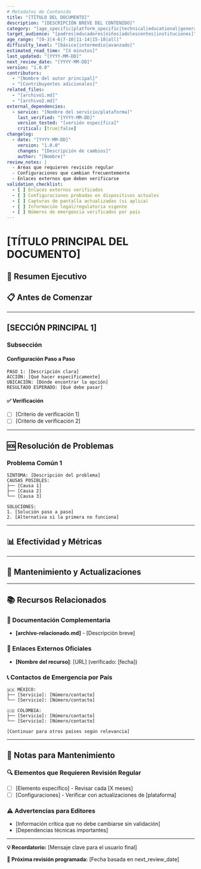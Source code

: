 ```yaml
---
# Metadatos de Contenido
title: "[TÍTULO DEL DOCUMENTO]"
description: "[DESCRIPCIÓN BREVE DEL CONTENIDO]"
category: "[age_specific|platform_specific|technical|educational|general]"
target_audience: "[padres|educadores|niños|adolescentes|instituciones]"
age_range: "[0-3|4-6|7-10|11-14|15-18|all]"
difficulty_level: "[básico|intermedio|avanzado]"
estimated_read_time: "[X minutos]"
last_updated: "[YYYY-MM-DD]"
next_review_date: "[YYYY-MM-DD]"
version: "1.0.0"
contributors: 
  - "[Nombre del autor principal]"
  - "[Contribuyentes adicionales]"
related_files:
  - "[archivo1.md]"
  - "[archivo2.md]"
external_dependencies:
  - service: "[Nombre del servicio/plataforma]"
    last_verified: "[YYYY-MM-DD]"
    version_tested: "[versión específica]"
    critical: [true|false]
changelog:
  - date: "[YYYY-MM-DD]"
    version: "1.0.0"
    changes: "[Descripción de cambios]"
    author: "[Nombre]"
review_notes: |
  - Areas que requieren revisión regular
  - Configuraciones que cambian frecuentemente
  - Enlaces externos que deben verificarse
validation_checklist:
  - [ ] Enlaces externos verificados
  - [ ] Configuraciones probadas en dispositivos actuales
  - [ ] Capturas de pantalla actualizadas (si aplica)
  - [ ] Información legal/regulatoria vigente
  - [ ] Números de emergencia verificados por país
---
```


# [TÍTULO PRINCIPAL DEL DOCUMENTO]

## 🎯 Resumen Ejecutivo
<!-- Descripción de 2-3 líneas sobre qué resuelve este documento -->

## 📋 Antes de Comenzar
<!-- Prerequisitos, herramientas necesarias, tiempo estimado -->

---

## [SECCIÓN PRINCIPAL 1]

### Subsección
<!-- Contenido con formato consistente -->

#### Configuración Paso a Paso
```
PASO 1: [Descripción clara]
ACCIÓN: [Qué hacer específicamente]
UBICACIÓN: [Dónde encontrar la opción]
RESULTADO ESPERADO: [Qué debe pasar]
```

#### ✅ Verificación
- [ ] [Criterio de verificación 1]
- [ ] [Criterio de verificación 2]

---

## 🆘 Resolución de Problemas

### Problema Común 1
```
SÍNTOMA: [Descripción del problema]
CAUSAS POSIBLES:
├── [Causa 1]
├── [Causa 2]
└── [Causa 3]

SOLUCIONES:
1. [Solución paso a paso]
2. [Alternativa si la primera no funciona]
```

---

## 📊 Efectividad y Métricas
<!-- Cómo medir si la implementación está funcionando -->

---

## 🔄 Mantenimiento y Actualizaciones
<!-- Frecuencia de revisión recomendada y qué monitorear -->

---

## 📚 Recursos Relacionados
<!-- Enlaces a otros documentos de la biblioteca -->

### 📄 Documentación Complementaria
- **[archivo-relacionado.md]** - [Descripción breve]

### 🔗 Enlaces Externos Oficiales
- **[Nombre del recurso]**: [URL] (verificado: [fecha])

### 📞 Contactos de Emergencia por País
```
🇲🇽 MÉXICO:
├── [Servicio]: [Número/contacto]
└── [Servicio]: [Número/contacto]

🇨🇴 COLOMBIA:
├── [Servicio]: [Número/contacto]
└── [Servicio]: [Número/contacto]

[Continuar para otros países según relevancia]
```

---

## 📝 Notas para Mantenimiento
<!-- Información interna para futuros editores -->

### 🔍 Elementos que Requieren Revisión Regular
- [ ] [Elemento específico] - Revisar cada [X meses]
- [ ] [Configuraciones] - Verificar con actualizaciones de [plataforma]

### ⚠️ Advertencias para Editores
- [Información crítica que no debe cambiarse sin validación]
- [Dependencias técnicas importantes]

---

**💡 Recordatorio:** [Mensaje clave para el usuario final]

**📅 Próxima revisión programada:** [Fecha basada en next_review_date]